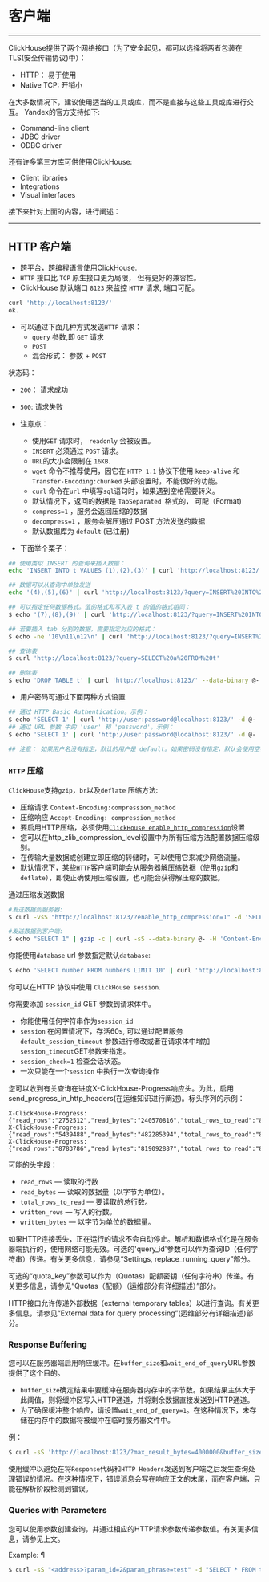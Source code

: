 # 客户端

---

ClickHouse提供了两个网络接口（为了安全起见，都可以选择将两者包装在TLS(安全传输协议)中）：

- HTTP： 易于使用
- Native TCP:  开销小

在大多数情况下，建议使用适当的工具或库，而不是直接与这些工具或库进行交互。 Yandex的官方支持如下:
- Command-line client
- JDBC driver
- ODBC driver

还有许多第三方库可供使用ClickHouse: 
- Client libraries
- Integrations
- Visual interfaces


接下来针对上面的内容，进行阐述：

---

## HTTP 客户端
- 跨平台，跨编程语言使用ClickHouse.
- `HTTP` 接口比 `TCP` 原生接口更为局限， 但有更好的兼容性。 
- ClickHouse 默认端口 `8123` 来监控 `HTTP` 请求, 端口可配。 

```bash
curl 'http://localhost:8123/'
ok.
```

- 可以通过下面几种方式发送`HTTP` 请求：
  - `query` 参数,即 `GET` 请求
  - `POST`
  - 混合形式： 参数 + `POST`

状态码：
  - `200`： 请求成功
  - `500`:  请求失败

- 注意点：
  - 使用`GET` 请求时， `readonly` 会被设置。
  - `INSERT` 必须通过 `POST` 请求。
  - `URL`的大小会限制在 `16KB`.
  - `wget` 命令不推荐使用，因它在 `HTTP 1.1` 协议下使用 `keep-alive` 和 `Transfer-Encoding:chunked` 头部设置时，不能很好的功能。
  - `curl` 命令在`url` 中填写`sql`语句时，如果遇到空格需要转义。
  - 默认情况下，返回的数据是 `TabSeparated `格式的， 可配（Format)
  - `compress=1` ，服务会返回压缩的数据
  - `decompress=1` ，服务会解压通过 POST 方法发送的数据
  - 默认数据库为 `default` (已注册)

- 下面举个栗子：

```bash
## 使用类似 INSERT 的查询来插入数据：
echo 'INSERT INTO t VALUES (1),(2),(3)' | curl 'http://localhost:8123/' --data-binary @-

## 数据可以从查询中单独发送
echo '(4),(5),(6)' | curl 'http://localhost:8123/?query=INSERT%20INTO%20t%20VALUES' --data-binary @-

## 可以指定任何数据格式。值的格式和写入表 t 的值的格式相同：
$ echo '(7),(8),(9)' | curl 'http://localhost:8123/?query=INSERT%20INTO%20t%20FORMAT%20Values' --data-binary @-

## 若要插入 tab 分割的数据，需要指定对应的格式：
$ echo -ne '10\n11\n12\n' | curl 'http://localhost:8123/?query=INSERT%20INTO%20t%20FORMAT%20TabSeparated' --data-binary @-

## 查询表
$ curl 'http://localhost:8123/?query=SELECT%20a%20FROM%20t'

## 删除表
$ echo 'DROP TABLE t' | curl 'http://localhost:8123/' --data-binary @-
```

- 用户密码可通过下面两种方式设置
```bash
## 通过 HTTP Basic Authentication。示例：
$ echo 'SELECT 1' | curl 'http://user:password@localhost:8123/' -d @-
## 通过 URL 参数 中的 'user' 和 'password'。示例：
$ echo 'SELECT 1' | curl 'http://user:password@localhost:8123/' -d @-

## 注意： 如果用户名没有指定，默认的用户是 default。如果密码没有指定，默认会使用空密码。 
```

### `HTTP` 压缩
`ClickHouse`支持`gzip`，`br`以及`deflate` 压缩方法: 

- 压缩请求 `Content-Encoding:compression_method`
- 压缩响应 `Accept-Encoding: compression_method`
- 要启用HTTP压缩，必须使用[`ClickHouse enable_http_compression`](./clickhouse_operations.md)设置
- 您可以在http_zlib_compression_level设置中为所有压缩方法配置数据压缩级别。
- 在传输大量数据或创建立即压缩的转储时，可以使用它来减少网络流量。
- 默认情况下，某些`HTTP`客户端可能会从服务器解压缩数据（使用`gzip`和`deflate`），即使正确使用压缩设置，也可能会获得解压缩的数据。

通过压缩发送数据

```bash
#发送数据到服务器:
$ curl -vsS "http://localhost:8123/?enable_http_compression=1" -d 'SELECT number FROM system.numbers LIMIT 10' -H 'Accept-Encoding: gzip'

#发送数据到客户端:
$ echo "SELECT 1" | gzip -c | curl -sS --data-binary @- -H 'Content-Encoding: gzip' 'http://localhost:8123/'
```

你能使用`database`  url 参数指定默认`database`:
```bash
$ echo 'SELECT number FROM numbers LIMIT 10' | curl 'http://localhost:8123/?database=system' --data-binary @-
```

你可以在HTTP 协议中使用 `ClickHouse session`. 

你需要添加 `session_id` GET 参数到请求体中。
- 你能使用任何字符串作为`session_id`
- `session` 在闲置情况下，存活60s, 可以通过配置服务 `default_session_timeout` 参数进行修改或者在请求体中增加`session_timeout`GET参数来指定。
- `session_check=1` 检查会话状态。
- 一次只能在一个`session` 中执行一次查询操作

您可以收到有关查询在进度X-ClickHouse-Progress响应头。为此，启用send_progress_in_http_headers(在运维知识进行阐述)。标头序列的示例：

```
X-ClickHouse-Progress: {"read_rows":"2752512","read_bytes":"240570816","total_rows_to_read":"8880128"}
X-ClickHouse-Progress: {"read_rows":"5439488","read_bytes":"482285394","total_rows_to_read":"8880128"}
X-ClickHouse-Progress: {"read_rows":"8783786","read_bytes":"819092887","total_rows_to_read":"8880128"}
```

可能的头字段：
- `read_rows` — 读取的行数
- `read_bytes` — 读取的数据量（以字节为单位）。
- `total_rows_to_read` — 要读取的总行数。
- `written_rows` — 写入的行数。
- `written_bytes` — 以字节为单位的数据量。

如果HTTP连接丢失，正在运行的请求不会自动停止。解析和数据格式化是在服务器端执行的，使用网络可能无效。可选的'query_id'参数可以作为查询ID（任何字符串）传递。有关更多信息，请参见“Settings, replace_running_query”部分。

可选的“quota_key”参数可以作为（Quotas）配额密钥（任何字符串）传递。有关更多信息，请参见“Quotas（配额）（运维部分有详细描述）”部分。

HTTP接口允许传递外部数据（external temporary tables）以进行查询。有关更多信息，请参见“External data for query processing”(运维部分有详细描述)部分。

### Response Buffering
您可以在服务器端启用响应缓冲。在`buffer_size`和`wait_end_of_query`URL参数提供了这个目的。
 - `buffer_size`确定结果中要缓冲在服务器内存中的字节数。如果结果主体大于此阈值，则将缓冲区写入HTTP通道，并将剩余数据直接发送到HTTP通道。
 - 为了确保缓冲整个响应，请设置`wait_end_of_query=1`。在这种情况下，未存储在内存中的数据将被缓冲在临时服务器文件中。

例：

```bash
$ curl -sS 'http://localhost:8123/?max_result_bytes=4000000&buffer_size=3000000&wait_end_of_query=1' -d 'SELECT toUInt8(number) FROM system.numbers LIMIT 9000000 FORMAT RowBinary'
```

使用缓冲以避免在将`Response`代码和`HTTP Headers`发送到客户端之后发生查询处理错误的情况。在这种情况下，错误消息会写在响应正文的末尾，而在客户端，只能在解析阶段检测到错误。

### Queries with Parameters
您可以使用参数创建查询，并通过相应的HTTP请求参数传递参数值。有关更多信息，请参见上文。

Example:
¶
```bash
$ curl -sS "<address>?param_id=2&param_phrase=test" -d "SELECT * FROM table WHERE int_column = {id:UInt8} and string_column = {phrase:String}"
```













